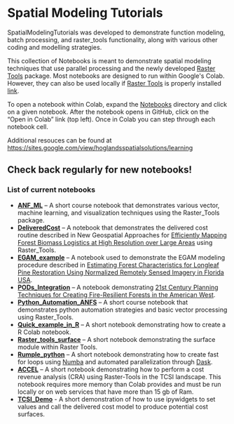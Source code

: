 # Spatial Modeling Tutorials
SpatialModelingTutorials was developed to demonstrate function modeling, batch processing, and raster_tools functionality, along with various other coding and modelling strategies.

This collection of Notebooks is meant to demonstrate spatial modeling techniques that use parallel processing and the newly developed [Raster Tools](https://github.com/UM-RMRS/raster_tools) package. Most notebooks are designed to run within Google's Colab. However, they can also be used locally if [Raster Tools](https://github.com/UM-RMRS/raster_tools) is properly installed [link](./install_raster_tools.md).

To open a notebook within Colab, expand the [Notebooks](/Notebooks) directory and click on a given notebook. After the notebook opens in GitHub, click on the “Open in Colab” link (top left). Once in Colab you can step through each notebook cell.

Additional resouces can be found at https://sites.google.com/view/hoglandsspatialsolutions/learning

## Check back regularly for new notebooks!

### List of current notebooks

- **[ANF_ML](/Notebooks/ANF_ML.ipynb)** – A short course notebook that demonstrates various vector, machine learning, and visualization techniques using the Raster_Tools package.
- **[DeliveredCost](/Notebooks/DeliveredCost.ipynb)** – A notebook that demonstrates the delivered cost routine described in New Geospatial Approaches for [Efficiently Mapping Forest Biomass Logistics at High Resolution over Large Areas](https://www.mdpi.com/2220-9964/7/4/156) using Raster_Tools.
- **[EGAM_example](/Notebooks/EGAM_example.ipynb)** – A notebook used to demonstrate the EGAM modeling procedure described in [Estimating Forest Characteristics for Longleaf Pine Restoration Using Normalized Remotely Sensed Imagery in Florida USA](https://www.mdpi.com/1999-4907/11/4/426).
- **[PODs_Integration](/Notebooks/PODs_Integration.ipynb)** – A notebook demonstrating [21st Century Planning Techniques for Creating Fire-Resilient Forests in the American West](https://www.mdpi.com/1999-4907/12/8/1084).
- **[Python_Automation_ANFS](/Notebooks/Python_Automation_ANFS.ipynb)** – A short course notebook that demonstrates python automation strategies and basic vector processing using Raster_Tools.
- **[Quick_example_in_R](/Notebooks/quick_example_in_R.ipynb)** – A short notebook demonstrating how to create a R Colab notebook.
- **[Raster_tools_surface](/Notebooks/raster_tools_surface.ipynb)** – A short notebook demonstrating the surface module within Raster Tools.
- **[Rumple_python](/Notebooks/rumple_python.ipynb)** – A short notebook demonstrating how to create fast for loops using [Numba](https://numba.pydata.org/) and automated parallelization through [Dask](https://dask.org/).
- **[ACCEL](/Notebooks/Accel.ipynb)** – A short notebook demonstrating how to perform a cost revenue analysis (CRA) using Raster-Tools in the TCSI landscape. This notebook requires more memory than Colab provides and must be run locally or on web services that have more than 15 gb of Ram. 
- **[TCSI_Demo](/Notebooks/TCSI_Demo.ipynb)** - A short demonstration of how to use ipywidgets to set values and call the delivered cost model to produce potential cost surfaces.
